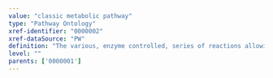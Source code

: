 ```yaml
---
value: "classic metabolic pathway"
type: "Pathway Ontology"
xref-identifier: "0000002"
xref-dataSource: "PW"
definition: "The various, enzyme controlled, series of reactions allowing for the conversion of materials, energy availability and biodegradation of xenobiotics.|The definition was compiled based on a number of available defintions in various dictionaries."
level: ""
parents: ['0000001']
---
```

